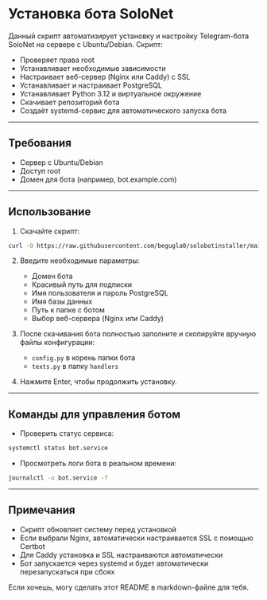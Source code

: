 # Установка бота SoloNet

Данный скрипт автоматизирует установку и настройку Telegram-бота SoloNet на сервере с Ubuntu/Debian. Скрипт:

* Проверяет права root
* Устанавливает необходимые зависимости
* Настраивает веб-сервер (Nginx или Caddy) с SSL
* Устанавливает и настраивает PostgreSQL
* Устанавливает Python 3.12 и виртуальное окружение
* Скачивает репозиторий бота
* Создаёт systemd-сервис для автоматического запуска бота

---

## Требования

* Сервер с Ubuntu/Debian
* Доступ root
* Домен для бота (например, bot.example.com)

---

## Использование

1. Скачайте скрипт:

```bash
curl -O https://raw.githubusercontent.com/begugla0/solobotinstaller/main/install.sh && chmod +x install.sh && sudo ./install.sh
```

2. Введите необходимые параметры:

   * Домен бота
   * Красивый путь для подписки
   * Имя пользователя и пароль PostgreSQL
   * Имя базы данных
   * Путь к папке с ботом
   * Выбор веб-сервера (Nginx или Caddy)

3. После скачивания бота полностью заполните и скопируйте вручную файлы конфигурации:

   * `config.py` в корень папки бота
   * `texts.py` в папку `handlers`

4. Нажмите Enter, чтобы продолжить установку.

---

## Команды для управления ботом

* Проверить статус сервиса:

```bash
systemctl status bot.service
```

* Просмотреть логи бота в реальном времени:

```bash
journalctl -u bot.service -f
```

---

## Примечания

* Скрипт обновляет систему перед установкой
* Если выбрали Nginx, автоматически настраивается SSL с помощью Certbot
* Для Caddy установка и SSL настраиваются автоматически
* Бот запускается через systemd и будет автоматически перезапускаться при сбоях


Если хочешь, могу сделать этот README в markdown-файле для тебя.
